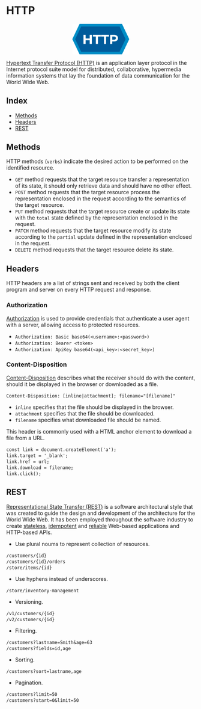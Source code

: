 # HTTP

<p align="center"><img align="center" width="30%" height="30%" src="assets/http.svg"></p>

[Hypertext Transfer Protocol (HTTP)](https://en.wikipedia.org/wiki/HTTP) is an application layer protocol in the Internet protocol suite model for distributed, collaborative, hypermedia information systems that lay the foundation of data communication for the World Wide Web.

## Index

* [Methods](#methods)
* [Headers](#headers)
* [REST](#rest)

## Methods

HTTP methods (`verbs`) indicate the desired action to be performed on the identified resource.

* `GET` method requests that the target resource transfer a representation of its state, it should only retrieve data and should have no other effect.
* `POST` method requests that the target resource process the representation enclosed in the request according to the semantics of the target resource.
* `PUT` method requests that the target resource create or update its state with the `total` state defined by the representation enclosed in the request.
* `PATCH` method requests that the target resource modify its state according to the `partial` update defined in the representation enclosed in the request.
* `DELETE` method requests that the target resource delete its state.

## Headers

HTTP headers are a list of strings sent and received by both the client program and server on every HTTP request and response.

### Authorization

[Authorization](https://developer.mozilla.org/en-US/docs/Web/HTTP/Headers/Authorization) is used to provide credentials that authenticate a user agent with a server, allowing access to protected resources.
* `Authorization: Basic base64(<username>:<password>)`
* `Authorization: Bearer <token>`
* `Authorization: ApiKey base64(<api_key>:<secret_key>)`

### Content-Disposition

[Content-Disposition](https://developer.mozilla.org/en-US/docs/Web/HTTP/Headers/Content-Disposition) describes what the receiver should do with the content, should it be displayed in the browser or downloaded as a file.

```
Content-Disposition: [inline|attachment]; filename="[filename]"
```
*  `inline` specifies that the file should be displayed in the browser.
* `attachment` specifies that the file should be downloaded.
*  `filename` specifies what downloaded file should be named.

This header is commonly used with a HTML anchor element to download a file from a URL.
```
const link = document.createElement('a');
link.target = '_blank';
link.href = url;
link.download = filename;
link.click();
```

## REST

[Representational State Transfer (REST)](https://en.wikipedia.org/wiki/REST) is a software architectural style that was created to guide the design and development of the architecture for the World Wide Web.
It has been employed throughout the software industry to create [stateless](https://en.wikipedia.org/wiki/Stateless_protocol), [idempotent](https://en.wikipedia.org/wiki/Idempotence) and [reliable](https://en.wikipedia.org/wiki/Reliability,_availability_and_serviceability) Web-based applications and HTTP-based APIs.

* Use plural noums to represent collection of resources.
```
/customers/{id}
/customers/{id}/orders
/store/items/{id}
```

* Use hyphens instead of underscores.
```
/store/inventory-management
```

* Versioning.
```
/v1/customers/{id}
/v2/customers/{id}
```

* Filtering.
```
/customers?lastname=Smith&age=63
/customers?fields=id,age
```

* Sorting.
```
/customers?sort=lastname,age
```
* Pagination.
```
/customers?limit=50
/customers?start=0&limit=50
```
